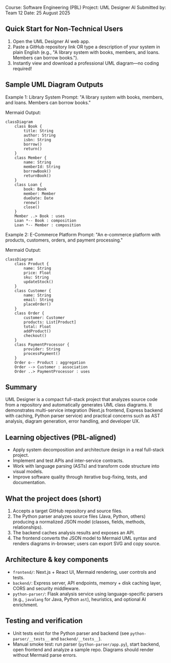 Course: Software Engineering (PBL)
Project: UML Designer AI
Submitted by: Team 12
Date: 25 August 2025

Quick Start for Non-Technical Users
----------------------------------
1. Open the UML Designer AI web app.
2. Paste a GitHub repository link OR type a description of your system in plain English (e.g., "A library system with books, members, and loans. Members can borrow books.").
3. Instantly view and download a professional UML diagram—no coding required!

Sample UML Diagram Outputs
-------------------------
Example 1: Library System
Prompt: "A library system with books, members, and loans. Members can borrow books."

Mermaid Output:
```
classDiagram
	class Book {
		title: String
		author: String
		isbn: String
		borrow()
		return()
	}
	class Member {
		name: String
		memberId: String
		borrowBook()
		returnBook()
	}
	class Loan {
		book: Book
		member: Member
		dueDate: Date
		renew()
		close()
	}
	Member ..> Book : uses
	Loan *-- Book : composition
	Loan *-- Member : composition
```

Example 2: E-Commerce Platform
Prompt: "An e-commerce platform with products, customers, orders, and payment processing."

Mermaid Output:
```
classDiagram
	class Product {
		name: String
		price: Float
		sku: String
		updateStock()
	}
	class Customer {
		name: String
		email: String
		placeOrder()
	}
	class Order {
		customer: Customer
		products: List[Product]
		total: Float
		addProduct()
		checkout()
	}
	class PaymentProcessor {
		provider: String
		processPayment()
	}
	Order o-- Product : aggregation
	Order --> Customer : association
	Order ..> PaymentProcessor : uses
```

Summary
-------
UML Designer is a compact full-stack project that analyzes source code from a repository and automatically generates UML class diagrams. It demonstrates multi-service integration (Next.js frontend, Express backend with caching, Python parser service) and practical concerns such as AST analysis, diagram generation, error handling, and developer UX.

Learning objectives (PBL-aligned)
---------------------------------
- Apply system decomposition and architecture design in a real full-stack project.
- Implement and test APIs and inter-service contracts.
- Work with language parsing (ASTs) and transform code structure into visual models.
- Improve software quality through iterative bug-fixing, tests, and documentation.

What the project does (short)
-----------------------------
1. Accepts a target GitHub repository and source files.
2. The Python parser analyzes source files (Java, Python, others) producing a normalized JSON model (classes, fields, methods, relationships).
3. The backend caches analysis results and exposes an API.
4. The frontend converts the JSON model to Mermaid UML syntax and renders diagrams in-browser; users can export SVG and copy source.

Architecture & key components
-----------------------------
- `frontend/`: Next.js + React UI, Mermaid rendering, user controls and tests.
- `backend/`: Express server, API endpoints, memory + disk caching layer, CORS and security middleware.
- `python-parser/`: Flask analysis service using language-specific parsers (e.g., `javalang` for Java, Python `ast`), heuristics, and optional AI enrichment.

Testing and verification
------------------------
- Unit tests exist for the Python parser and backend (see `python-parser/__tests__` and `backend/__tests__`).
- Manual smoke test: run parser (`python-parser/app.py`), start backend, open frontend and analyze a sample repo. Diagrams should render without Mermaid parse errors.



